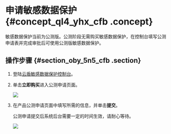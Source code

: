 # 申请敏感数据保护 {#concept_ql4_yhx_cfb .concept}

敏感数据保护当前为公测版。公测阶段无需购买敏感数据保护，在控制台填写公测申请表并完成审批后可使用公测版敏感数据保护。

## 操作步骤 {#section_oby_5n5_cfb .section}

1.  登陆[云盾敏感数据保护控制台](https://yundunnext-pre.console.aliyun.com/?p=sddp&accounttraceid=8c6b3535-f65e-4ef2-a2ac-744be5154805#/overview)。
2.  单击**立即购买**进入公测申请页面。

    ![](http://static-aliyun-doc.oss-cn-hangzhou.aliyuncs.com/assets/img/21327/153681963611860_zh-CN.png)

3.  在产品公测申请页面中填写所需的信息，并单击**提交**。

    公测申请提交后系统后台需要一定的时间生效，请耐心等待。

    ![](http://static-aliyun-doc.oss-cn-hangzhou.aliyuncs.com/assets/img/21327/153681963611861_zh-CN.png)


